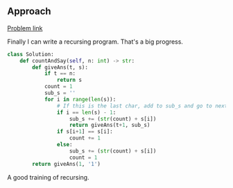 ## Approach

[Problem link](https://leetcode.com/problems/count-and-say/)

Finally I can write a recursing program. That's a big progress.

```python
class Solution:
    def countAndSay(self, n: int) -> str:
        def giveAns(t, s):
            if t == n:
                return s
            count = 1
            sub_s = ''
            for i in range(len(s)):
                # If this is the last char, add to sub_s and go to next layer
                if i == len(s) - 1:
                    sub_s += (str(count) + s[i])
                    return giveAns(t+1, sub_s)
                if s[i+1] == s[i]:
                    count += 1
                else:
                    sub_s += (str(count) + s[i])
                    count = 1
        return giveAns(1, '1')
```

A good training of recursing.
